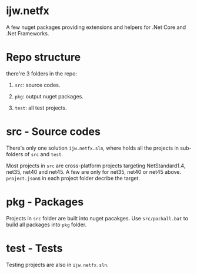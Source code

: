 # ijw.netfx
A few nuget packages providing extensions and helpers for .Net Core and .Net Frameworks. 

# Repo structure
there're 3 folders in the repo:

  1. `src`: source codes.

  2. `pkg`: output nuget packages.  

  3. `test`: all test projects.

# src - Source codes
There's only one solution `ijw.netfx.sln`, where holds all the projects in sub-folders of `src` and `test`.

Most projects in `src` are cross-platform projects targeting NetStandard1.4, net35, net40 and net45. A few are only for net35, net40 or net45 above. `project.json`s in each project folder decribe the target.

# pkg - Packages
Projects in `src` folder are built into nuget pacakges. Use `src/packall.bat` to build all packages into `pkg` folder.

# test - Tests
Testing projects are also in `ijw.netfx.sln`.
